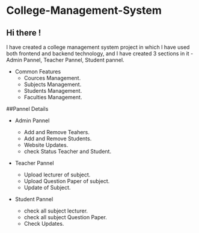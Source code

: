 # College-Management-System
## Hi there !
I have created a college management system project in which I have used both frontend and backend technology, and  I have created 3 sections in it -Admin Pannel, Teacher Pannel, Student pannel.


 * Common Features 
      * Cources Management.
      * Subjects Management.
      * Students Management.
      * Faculties Management. 
  
##Pannel Details
  
 * Admin Pannel
      * Add and Remove Teahers.
      * Add and Remove Students.
      * Website Updates.
      * check Status Teacher and Student. 

 * Teacher Pannel
      * Upload lecturer of subject.
      * Upload Question Paper of subject.
      * Update of Subject.  
     
 * Student Pannel
      * check all subject lecturer.
      * check all subject Question Paper.
      * Check Updates. 
   

